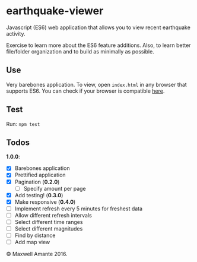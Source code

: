 # earthquake-viewer
Javascript (ES6) web application that allows you to view recent earthquake activity.

Exercise to learn more about the ES6 feature additions. Also, to learn better
file/folder organization and to build as minimally as possible.

## Use

Very barebones application. To view, open `index.html` in any browser that
supports ES6. You can check if your browser is compatible [here](https://kangax.github.io/compat-table/es6/).

## Test

Run: `npm test`

## Todos

**1.0.0**:

- [x] Barebones application
- [x] Prettified application
- [x] Pagination (__0.2.0__)
  - [ ] Specify amount per page
- [x] Add testing! (__0.3.0__)
- [x] Make responsive (__0.4.0__)
- [ ] Implement refresh every 5 minutes for freshest data
- [ ] Allow different refresh intervals
- [ ] Select different time ranges
- [ ] Select different magnitudes
- [ ] Find by distance
- [ ] Add map view

&copy; Maxwell Amante 2016.
